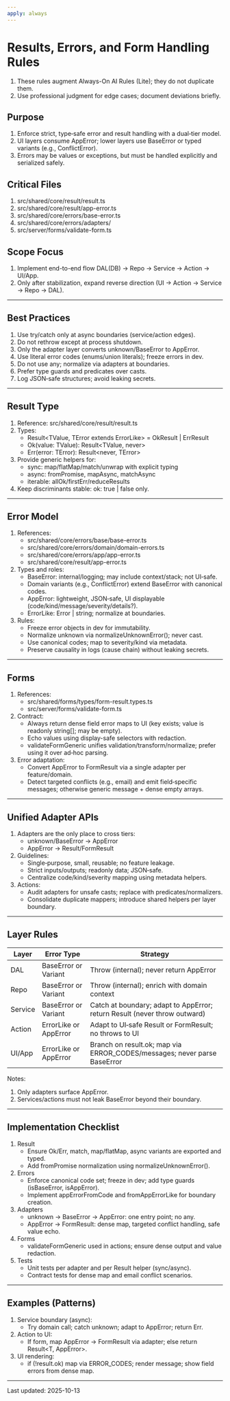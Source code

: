 ```yaml
---
apply: always
---
```


# Results, Errors, and Form Handling Rules

1. These rules augment Always-On AI Rules (Lite); they do not duplicate them.
2. Use professional judgment for edge cases; document deviations briefly.

## Purpose

1. Enforce strict, type‑safe error and result handling with a dual‑tier model.
2. UI layers consume AppError; lower layers use BaseError or typed variants (e.g., ConflictError).
3. Errors may be values or exceptions, but must be handled explicitly and serialized safely.

## Critical Files

1. src/shared/core/result/result.ts
2. src/shared/core/result/app-error.ts
3. src/shared/core/errors/base-error.ts
4. src/shared/core/errors/adapters/
5. src/server/forms/validate-form.ts

## Scope Focus

1. Implement end-to-end flow DAL(DB) → Repo → Service → Action → UI/App.
2. Only after stabilization, expand reverse direction (UI → Action → Service → Repo → DAL).

---

## Best Practices

1. Use try/catch only at async boundaries (service/action edges).
2. Do not rethrow except at process shutdown.
3. Only the adapter layer converts unknown/BaseError to AppError.
4. Use literal error codes (enums/union literals); freeze errors in dev.
5. Do not use any; normalize via adapters at boundaries.
6. Prefer type guards and predicates over casts.
7. Log JSON‑safe structures; avoid leaking secrets.

---

## Result Type

1. Reference: src/shared/core/result/result.ts
2. Types:
   - Result<TValue, TError extends ErrorLike> = OkResult<TValue> | ErrResult<TError>
   - Ok<TValue>(value: TValue): Result<TValue, never>
   - Err<TError extends ErrorLike>(error: TError): Result<never, TError>
3. Provide generic helpers for:
   - sync: map/flatMap/match/unwrap with explicit typing
   - async: fromPromise, mapAsync, matchAsync
   - iterable: allOk/firstErr/reduceResults
4. Keep discriminants stable: ok: true | false only.

---

## Error Model

1. References:
   - src/shared/core/errors/base/base-error.ts
   - src/shared/core/errors/domain/domain-errors.ts
   - src/shared/core/errors/app/app-error.ts
   - src/shared/core/result/app-error.ts
2. Types and roles:
   - BaseError: internal/logging; may include context/stack; not UI‑safe.
   - Domain variants (e.g., ConflictError) extend BaseError with canonical codes.
   - AppError: lightweight, JSON‑safe, UI displayable (code/kind/message/severity/details?).
   - ErrorLike: Error | string; normalize at boundaries.
3. Rules:
   - Freeze error objects in dev for immutability.
   - Normalize unknown via normalizeUnknownError(); never cast.
   - Use canonical codes; map to severity/kind via metadata.
   - Preserve causality in logs (cause chain) without leaking secrets.

---

## Forms

1. References:
   - src/shared/forms/types/form-result.types.ts
   - src/server/forms/validate-form.ts
2. Contract:
   - Always return dense field error maps to UI (key exists; value is readonly string[]; may be empty).
   - Echo values using display-safe selectors with redaction.
   - validateFormGeneric unifies validation/transform/normalize; prefer using it over ad‑hoc parsing.
3. Error adaptation:
   - Convert AppError to FormResult via a single adapter per feature/domain.
   - Detect targeted conflicts (e.g., email) and emit field‑specific messages; otherwise generic message + dense empty arrays.

---

## Unified Adapter APIs

1. Adapters are the only place to cross tiers:
   - unknown/BaseError → AppError
   - AppError → Result/FormResult
2. Guidelines:
   - Single‑purpose, small, reusable; no feature leakage.
   - Strict inputs/outputs; readonly data; JSON‑safe.
   - Centralize code/kind/severity mapping using metadata helpers.
3. Actions:
   - Audit adapters for unsafe casts; replace with predicates/normalizers.
   - Consolidate duplicate mappers; introduce shared helpers per layer boundary.

---

## Layer Rules

| Layer   | Error Type            | Strategy                                                                  |
| ------- | --------------------- | ------------------------------------------------------------------------- |
| DAL     | BaseError or Variant  | Throw (internal); never return AppError                                   |
| Repo    | BaseError or Variant  | Throw (internal); enrich with domain context                              |
| Service | BaseError or Variant  | Catch at boundary; adapt to AppError; return Result (never throw outward) |
| Action  | ErrorLike or AppError | Adapt to UI‑safe Result or FormResult; no throws to UI                    |
| UI/App  | ErrorLike or AppError | Branch on result.ok; map via ERROR_CODES/messages; never parse BaseError  |

Notes:

1. Only adapters surface AppError.
2. Services/actions must not leak BaseError beyond their boundary.

---

## Implementation Checklist

1. Result
   - Ensure Ok/Err, match, map/flatMap, async variants are exported and typed.
   - Add fromPromise normalization using normalizeUnknownError().
2. Errors
   - Enforce canonical code set; freeze in dev; add type guards (isBaseError, isAppError).
   - Implement appErrorFromCode and fromAppErrorLike for boundary creation.
3. Adapters
   - unknown → BaseError → AppError: one entry point; no any.
   - AppError → FormResult: dense map, targeted conflict handling, safe value echo.
4. Forms
   - validateFormGeneric used in actions; ensure dense output and value redaction.
5. Tests
   - Unit tests per adapter and per Result helper (sync/async).
   - Contract tests for dense map and email conflict scenarios.

---

## Examples (Patterns)

1. Service boundary (async):
   - Try domain call; catch unknown; adapt to AppError; return Err<AppError>.
2. Action to UI:
   - If form, map AppError → FormResult via adapter; else return Result<T, AppError>.
3. UI rendering:
   - if (!result.ok) map via ERROR_CODES; render message; show field errors from dense map.

---

Last updated: 2025-10-13
